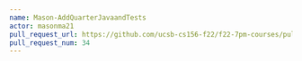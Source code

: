 ```yaml
---
name: Mason-AddQuarterJavaandTests
actor: masonma21
pull_request_url: https://github.com/ucsb-cs156-f22/f22-7pm-courses/pull/34
pull_request_num: 34
---
```

